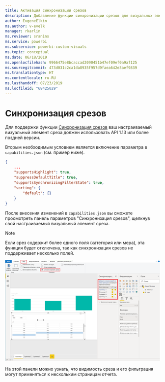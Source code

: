 ```yaml
---
title: Активация синхронизации срезов
description: Добавление функции синхронизации срезов для визуальных элементов Power BI
author: EugeneElkin
ms.author: v-evelk
manager: rkarlin
ms.reviewer: sranins
ms.service: powerbi
ms.subservice: powerbi-custom-visuals
ms.topic: conceptual
ms.date: 06/18/2019
ms.openlocfilehash: 9966475e8bcaccad2090451b47ef09ef0a9af125
ms.sourcegitcommit: 473d031c2ca1da8935f957d9faea642e3aef9839
ms.translationtype: HT
ms.contentlocale: ru-RU
ms.lasthandoff: 07/23/2019
ms.locfileid: "68425029"
---
```

# <a name="sync-slicers"></a>Синхронизация срезов

Для поддержки функции [Синхронизация срезов](https://docs.microsoft.com/power-bi/desktop-slicers) ваш настраиваемый визуальный элемент среза должен использовать API 1.13 или более поздней версии.

Вторым необходимым условием является включение параметра в `capabilities.json` (см. пример ниже).

```json
{
    ...
    "supportsHighlight": true,
    "suppressDefaultTitle": true,
    "supportsSynchronizingFilterState": true,
    "sorting": {
        "default": {}
    }
}
```

После внесения изменений в `capabilities.json` вы сможете просмотреть панель параметров "Синхронизация срезов", щелкнув свой настраиваемый визуальный элемент среза.

> [!NOTE]
> Если срез содержит более одного поля (категория или мера), эта функция будет отключена, так как синхронизация срезов не поддерживает несколько полей.

![Панель синхронизации срезов](./media/sync-slicers-panel.png)

На этой панели можно узнать, что видимость среза и его фильтрация могут применяться к нескольким страницам отчета.
